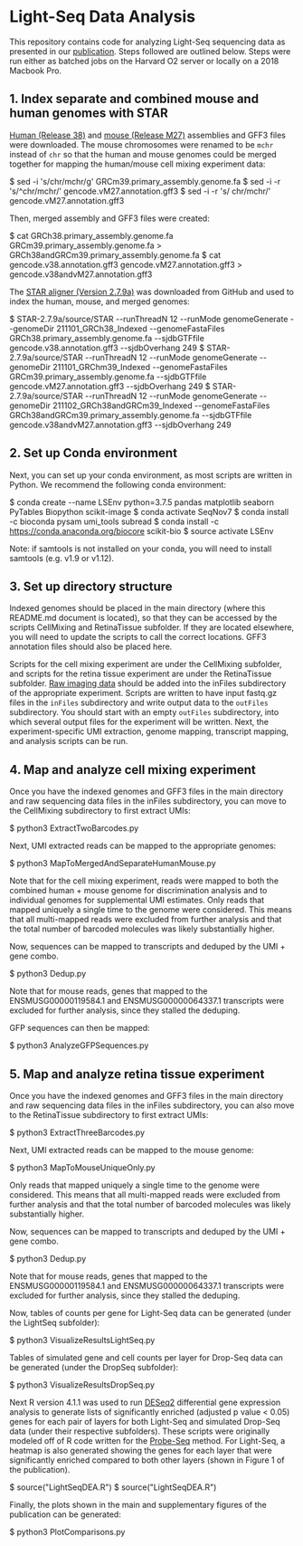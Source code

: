 # Light-Seq Data Analysis

This repository contains code for analyzing Light-Seq sequencing data as presented in our [publication](TODO). Steps followed are outlined below. Steps were run either as batched jobs on the Harvard O2 server or locally on a 2018 Macbook Pro. 

## 1. Index separate and combined mouse and human genomes with STAR

[Human (Release 38)](https://www.gencodegenes.org/human/) and [mouse (Release M27)](https://www.gencodegenes.org/mouse/) assemblies and GFF3 files were downloaded. The mouse chromosomes were renamed to be `mchr` instead of `chr` so that the human and mouse genomes could be merged together for mapping the human/mouse cell mixing experiment data:

$ sed -i 's/chr/mchr/g' GRCm39.primary_assembly.genome.fa
$ sed -i -r 's/^chr/mchr/' gencode.vM27.annotation.gff3
$ sed -i -r 's/ chr/mchr/' gencode.vM27.annotation.gff3

Then, merged assembly and GFF3 files were created:

$ cat GRCh38.primary_assembly.genome.fa GRCm39.primary_assembly.genome.fa > GRCh38andGRCm39.primary_assembly.genome.fa
$ cat gencode.v38.annotation.gff3 gencode.vM27.annotation.gff3 > gencode.v38andvM27.annotation.gff3

The [STAR aligner (Version 2.7.9a)](https://github.com/alexdobin/STAR/archive/2.7.9a.tar.gz) was downloaded from GitHub and used to index the human, mouse, and merged genomes:

$ STAR-2.7.9a/source/STAR --runThreadN 12 --runMode genomeGenerate --genomeDir 211101_GRCh38_Indexed --genomeFastaFiles GRCh38.primary_assembly.genome.fa --sjdbGTFfile gencode.v38.annotation.gff3 --sjdbOverhang 249
$ STAR-2.7.9a/source/STAR --runThreadN 12 --runMode genomeGenerate --genomeDir 211101_GRChm39_Indexed --genomeFastaFiles GRCm39.primary_assembly.genome.fa --sjdbGTFfile gencode.vM27.annotation.gff3 --sjdbOverhang 249
$ STAR-2.7.9a/source/STAR --runThreadN 12 --runMode genomeGenerate --genomeDir 211102_GRCh38andGRCm39_Indexed --genomeFastaFiles GRCh38andGRCm39.primary_assembly.genome.fa --sjdbGTFfile gencode.v38andvM27.annotation.gff3 --sjdbOverhang 249

## 2. Set up Conda environment

Next, you can set up your conda environment, as most scripts are written in Python. We recommend the following conda environment:

$ conda create --name LSEnv python=3.7.5 pandas matplotlib seaborn PyTables Biopython scikit-image
$ conda activate SeqNov7
$ conda install -c bioconda pysam umi_tools subread
$ conda install -c https://conda.anaconda.org/biocore scikit-bio
$ source activate LSEnv

Note: if samtools is not installed on your conda, you will need to install samtools (e.g. v1.9 or v1.12).

## 3. Set up directory structure

Indexed genomes should be placed in the main directory (where this README.md document is located), so that they can be accessed by the scripts CellMixing and RetinaTissue subfolder. If they are located elsewhere, you will need to update the scripts to call the correct locations. GFF3 annotation files should also be placed here.

Scripts for the cell mixing experiment are under the CellMixing subfolder, and scripts for the retina tissue experiment are under the RetinaTissue subfolder. [Raw imaging data](TODO) should be added into the inFiles subdirectory of the appropriate experiment. Scripts are written to have input fastq.gz files in the `inFiles` subdirectory and write output data to the `outFiles` subdirectory. You should start with an empty `outFiles` subdirectory, into which several output files for the experiment will be written. Next, the experiment-specific UMI extraction, genome mapping, transcript mapping, and analysis scripts can be run. 

## 4. Map and analyze cell mixing experiment

Once you have the indexed genomes and GFF3 files in the main directory and raw sequencing data files in the inFiles subdirectory, you can move to the CellMixing subdirectory to first extract UMIs:

$ python3 ExtractTwoBarcodes.py

Next, UMI extracted reads can be mapped to the appropriate genomes:

$ python3 MapToMergedAndSeparateHumanMouse.py

Note that for the cell mixing experiment, reads were mapped to both the combined human + mouse genome for discrimination analysis and to individual genomes for supplemental UMI estimates. Only reads that mapped uniquely a single time to the genome were considered. This means that all multi-mapped reads were excluded from further analysis and that the total number of barcoded molecules was likely substantially higher.

Now, sequences can be mapped to transcripts and deduped by the UMI + gene combo.

$ python3 Dedup.py

Note that for mouse reads, genes that mapped to the ENSMUSG00000119584.1 and ENSMUSG00000064337.1 transcripts were excluded for further analysis, since they stalled the deduping.

GFP sequences can then be mapped:

$ python3 AnalyzeGFPSequences.py

## 5. Map and analyze retina tissue experiment

Once you have the indexed genomes and GFF3 files in the main directory and raw sequencing data files in the inFiles subdirectory, you can also move to the RetinaTissue subdirectory to first extract UMIs:

$ python3 ExtractThreeBarcodes.py

Next, UMI extracted reads can be mapped to the mouse genome:

$ python3 MapToMouseUniqueOnly.py

Only reads that mapped uniquely a single time to the genome were considered. This means that all multi-mapped reads were excluded from further analysis and that the total number of barcoded molecules was likely substantially higher. 

Now, sequences can be mapped to transcripts and deduped by the UMI + gene combo.

$ python3 Dedup.py

Note that for mouse reads, genes that mapped to the ENSMUSG00000119584.1 and ENSMUSG00000064337.1 transcripts were excluded for further analysis, since they stalled the deduping.

Now, tables of counts per gene for Light-Seq data can be generated (under the LightSeq subfolder):

$ python3 VisualizeResultsLightSeq.py

Tables of simulated gene and cell counts per layer for Drop-Seq data can be generated (under the DropSeq subfolder):

$ python3 VisualizeResultsDropSeq.py

Next R version 4.1.1 was used to run [DESeq2](https://bioconductor.org/packages/release/bioc/html/DESeq2.html) differential gene expression analysis to generate lists of significantly enriched (adjusted p value < 0.05) genes for each pair of layers for both Light-Seq and simulated Drop-Seq data (under their respective subfolders). These scripts were originally modeled off of R code written for the [Probe-Seq](https://elifesciences.org/articles/51452) method. For Light-Seq, a heatmap is also generated showing the genes for each layer that were significantly enriched compared to both other layers (shown in Figure 1 of the publication).

$ source("LightSeqDEA.R") 
$ source("LightSeqDEA.R") 

Finally, the plots shown in the main and supplementary figures of the publication can be generated:

$ python3 PlotComparisons.py
